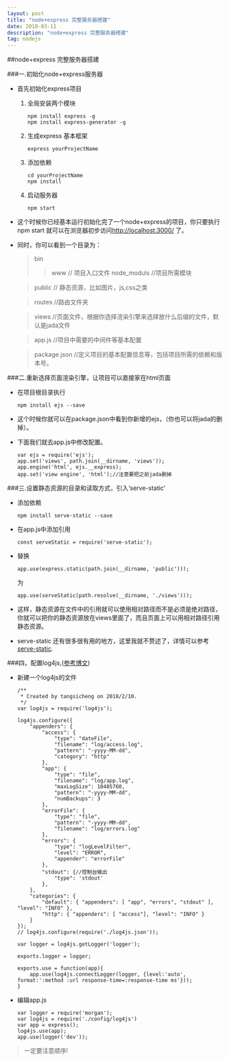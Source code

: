 ```yaml
---
layout: post
title: "node+express 完整服务器搭建"
date: 2018-03-11
description: "node+express 完整服务器搭建"
tag: nodejs
---
```


##node+express 完整服务器搭建

###一.初始化node+express服务器
+ 首先初始化express项目
  
	1. 全局安装两个模块

		```
		npm install express -g
		npm install express-generator -g
		```
	
	2. 生成express 基本框架

		```
		express yourProjectName
		```
		
	3. 添加依赖 
		
		```
		cd yourProjectName
		npm install
		```	
	4. 启动服务器
		
		```
		npm start
		```
+ 这个时候你已经基本运行初始化完了一个node+express的项目，你只要执行npm start 就可以在浏览器初步访问[http://localhost:3000/](http://localhost:3000/) 了。

+ 同时，你可以看到一个目录为：
	>bin
	>> www // 项目入口文件
	>node_moduls //项目所需模块
	
	>public // 静态资源，比如图片，js,css之类
	
	>routes //路由文件夹
	
	>views //页面文件，根据你选择渲染引擎来选择放什么后缀的文件，默认是jada文件
	
	>app.js //项目中需要的中间件等基本配置
	
	>package.json //定义项目的基本配置信息等，包括项目所需的依赖和版本号。
  
###二.重新选择页面渲染引擎，让项目可以直接家在html页面

+ 在项目根目录执行

	```
	npm install ejs --save
	```
+ 这个时候你就可以在package.json中看到你新增的ejs，（你也可以将jada的删掉）。
+ 下面我们就去app.js中修改配置。
	
	```
	var ejs = require('ejs');
	app.set('views', path.join(__dirname, 'views'));
	app.engine('html', ejs.__express);
	app.set('view engine', 'html');//注意要把之前jada删掉
	```

###三.设置静态资源的目录和读取方式，引入‘serve-static’
+ 添加依赖

	```
	npm install serve-static --save
	
	```
+ 在app.js中添加引用
   
   ```
   const serveStatic = require('serve-static');
   ```

+ 替换

	```
	app.use(express.static(path.join(__dirname, 'public')));
	```
	为
	
	```
	app.use(serveStatic(path.resolve(__dirname, './views')));
	```
+ 这样，静态资源在文件中的引用就可以使用相对路径而不是必须是绝对路径，你就可以把你的静态资源放在views里面了，而且页面上可以用相对路径引用静态资源。

+ serve-static 还有很多很有用的地方，这里我就不赘述了，详情可以参考[serve-static](https://www.npmjs.com/package/serve-static).

###四，配置log4js,([参考博文](http://blog.csdn.net/q36835109/article/details/52458769?utm_source=itdadao&utm_medium=referral))

+ 新建一个log4js的文件

	```
	/**
	 * Created by tangsicheng on 2018/2/10.
	 */
	var log4js = require('log4js');
	
	log4js.configure({
	    "appenders": {
	        "access": {
	            "type": "dateFile",
	            "filename": "log/access.log",
	            "pattern": "-yyyy-MM-dd",
	            "category": "http"
	        },
	        "app": {
	            "type": "file",
	            "filename": "log/app.log",
	            "maxLogSize": 10485760,
	            "pattern": "-yyyy-MM-dd",
	            "numBackups": 3
	        },
	        "errorFile": {
	            "type": "file",
	            "pattern": "-yyyy-MM-dd",
	            "filename": "log/errors.log"
	        },
	        "errors": {
	            "type": "logLevelFilter",
	            "level": "ERROR",
	            "appender": "errorFile"
	        },
	        "stdout": {//控制台输出
	            "type": 'stdout'
	        },
	    },
	    "categories": {
	        "default": { "appenders": [ "app", "errors", "stdout" ], "level": "INFO" },
	        "http": { "appenders": [ "access"], "level": "INFO" }
	    }
	});
	// log4js.configure(require('./log4js.json'));
	
	var logger = log4js.getLogger('logger');
	
	exports.logger = logger;
	
	exports.use = function(app){
	    app.use(log4js.connectLogger(logger, {level:'auto', format:':method :url response-time=:response-time ms'}));
	}
	```
+ 编辑app.js

	```
	var logger = require('morgan');
	var log4js = require('./config/log4js')
	var app = express();
	log4js.use(app);
	app.use(logger('dev'));
	```	
> 一定要注意顺序!




